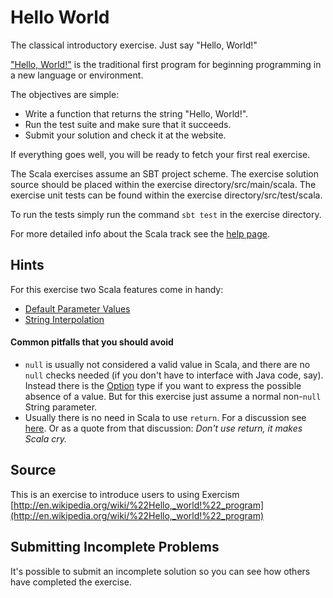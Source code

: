 # Hello World

The classical introductory exercise. Just say "Hello, World!"

["Hello, World!"](http://en.wikipedia.org/wiki/%22Hello,_world!%22_program) is
the traditional first program for beginning programming in a new language
or environment.

The objectives are simple:

- Write a function that returns the string "Hello, World!".
- Run the test suite and make sure that it succeeds.
- Submit your solution and check it at the website.

If everything goes well, you will be ready to fetch your first real exercise.

The Scala exercises assume an SBT project scheme. The exercise solution source
should be placed within the exercise directory/src/main/scala. The exercise
unit tests can be found within the exercise directory/src/test/scala.

To run the tests simply run the command `sbt test` in the exercise directory.

For more detailed info about the Scala track see the [help
page](http://exercism.io/languages/scala).


## Hints
For this exercise two Scala features come in handy:
- [Default Parameter Values](http://docs.scala-lang.org/tutorials/tour/default-parameter-values.html)
- [String Interpolation](http://docs.scala-lang.org/overviews/core/string-interpolation.html)

#### Common pitfalls that you should avoid
- `null` is usually not considered a valid value in Scala, and there are no `null` checks needed (if you don't have to interface with Java code, say). Instead there is the [Option](http://danielwestheide.com/blog/2012/12/19/the-neophytes-guide-to-scala-part-5-the-option-type.html) type if you want to express the possible absence of a value. But for this exercise just assume a normal non-`null` String parameter.
- Usually there is no need in Scala to use `return`. For a discussion see [here](http://stackoverflow.com/questions/24856106/return-in-a-scala-function-literal). Or as a quote from that discussion: *Don't use return, it makes Scala cry.*

## Source

This is an exercise to introduce users to using Exercism [http://en.wikipedia.org/wiki/%22Hello,_world!%22_program](http://en.wikipedia.org/wiki/%22Hello,_world!%22_program)

## Submitting Incomplete Problems
It's possible to submit an incomplete solution so you can see how others have completed the exercise.

